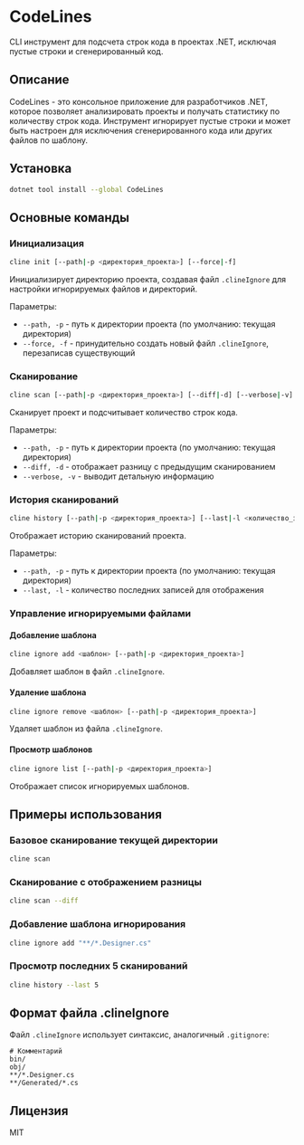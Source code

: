 # CodeLines

CLI инструмент для подсчета строк кода в проектах .NET, исключая пустые строки и сгенерированный код.

## Описание

CodeLines - это консольное приложение для разработчиков .NET, которое позволяет анализировать проекты и получать статистику по количеству строк кода. Инструмент игнорирует пустые строки и может быть настроен для исключения сгенерированного кода или других файлов по шаблону.

## Установка

```bash
dotnet tool install --global CodeLines
```

## Основные команды

### Инициализация

```bash
cline init [--path|-p <директория_проекта>] [--force|-f]
```

Инициализирует директорию проекта, создавая файл `.clineIgnore` для настройки игнорируемых файлов и директорий.

Параметры:
- `--path, -p` - путь к директории проекта (по умолчанию: текущая директория)
- `--force, -f` - принудительно создать новый файл `.clineIgnore`, перезаписав существующий

### Сканирование

```bash
cline scan [--path|-p <директория_проекта>] [--diff|-d] [--verbose|-v]
```

Сканирует проект и подсчитывает количество строк кода.

Параметры:
- `--path, -p` - путь к директории проекта (по умолчанию: текущая директория)
- `--diff, -d` - отображает разницу с предыдущим сканированием
- `--verbose, -v` - выводит детальную информацию

### История сканирований

```bash
cline history [--path|-p <директория_проекта>] [--last|-l <количество_записей>]
```

Отображает историю сканирований проекта.

Параметры:
- `--path, -p` - путь к директории проекта (по умолчанию: текущая директория)
- `--last, -l` - количество последних записей для отображения

### Управление игнорируемыми файлами

#### Добавление шаблона

```bash
cline ignore add <шаблон> [--path|-p <директория_проекта>]
```

Добавляет шаблон в файл `.clineIgnore`.

#### Удаление шаблона

```bash
cline ignore remove <шаблон> [--path|-p <директория_проекта>]
```

Удаляет шаблон из файла `.clineIgnore`.

#### Просмотр шаблонов

```bash
cline ignore list [--path|-p <директория_проекта>]
```

Отображает список игнорируемых шаблонов.

## Примеры использования

### Базовое сканирование текущей директории

```bash
cline scan
```

### Сканирование с отображением разницы

```bash
cline scan --diff
```

### Добавление шаблона игнорирования

```bash
cline ignore add "**/*.Designer.cs"
```

### Просмотр последних 5 сканирований

```bash
cline history --last 5
```

## Формат файла .clineIgnore

Файл `.clineIgnore` использует синтаксис, аналогичный `.gitignore`:

```
# Комментарий
bin/
obj/
**/*.Designer.cs
**/Generated/*.cs
```

## Лицензия

MIT